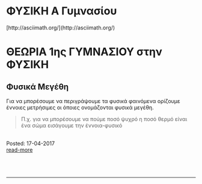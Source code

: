 
<h1>ΦΥΣΙΚΗ Α Γυμνασίου</h1>
 [http://asciimath.org/](http://asciimath.org/)

# ΘΕΩΡΙΑ 1ης ΓΥΜΝΑΣΙΟΥ στην ΦΥΣΙΚΗ

## Φυσικά Μεγέθη


Για να μπορέσουμε να περιγράψουμε τα φυσικά φαινόμενα ορίζουμε έννοιες μετρήσιμες οι όποιες ονομάζονται φυσικά μεγέθη.
>Π.χ. για να μπορέσουμε να πούμε ποσό ψυχρό η ποσό θερμό είναι ένα σώμα εισάγουμε την έννοια-φυσικό
<br>
<div class='readmore'>
Posted: 17-04-2017
<br><a class="readmorelink" href="../gymnasioker4.github.io-master/ain/phyA.md">read-more</a><br>
<br><br><br>
</div>
<hr>
